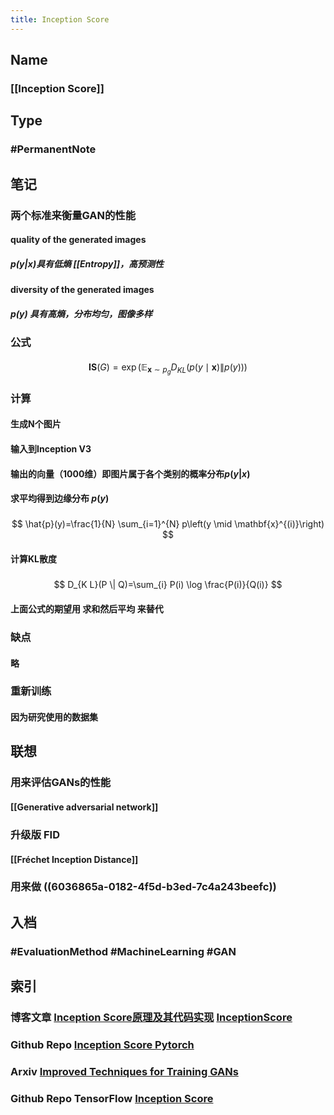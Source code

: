 ```yaml
---
title: Inception Score
---
```


## Name
### [[Inception Score]]
## Type
### #PermanentNote
## 笔记
### 两个标准来衡量GAN的性能
#### quality of the generated images
##### $p(y|x)$具有低熵 [[Entropy]]，高预测性
#### diversity of the generated images
##### $p(y)$ 具有高熵，分布均匀，图像多样
### 公式
####
$$
\mathbf{I S}(G)=\exp \left(\mathbb{E}_{\mathbf{x} \sim p_{g}} D_{K L}(p(y \mid \mathbf{x}) \| p(y))\right)
$$
### 计算
#### 生成N个图片
#### 输入到Inception V3
#### 输出的向量（1000维）即图片属于各个类别的概率分布$p(y|x)$
#### 求平均得到边缘分布 $p(y)$
#####
$$
\hat{p}(y)=\frac{1}{N} \sum_{i=1}^{N} p\left(y \mid \mathbf{x}^{(i)}\right)
$$
#### 计算KL散度
#####
$$
D_{K L}(P \| Q)=\sum_{i} P(i) \log \frac{P(i)}{Q(i)}
$$
#### 上面公式的期望用 求和然后平均 来替代
### 缺点
#### 略
### 重新训练
#### 因为研究使用的数据集
## 联想
### 用来评估GANs的性能
#### [[Generative adversarial network]]
### 升级版 FID
#### [[Fréchet Inception Distance]]
### 用来做 ((6036865a-0182-4f5d-b3ed-7c4a243beefc))
## 入档
### #EvaluationMethod #MachineLearning #GAN
## 索引
### 博客文章 [Inception Score原理及其代码实现](https://zhuanlan.zhihu.com/p/263652288) [InceptionScore](https://fx0809.gitee.io/2020/10/09/InceptionScore/)
### Github Repo [Inception Score Pytorch](https://github.com/sbarratt/inception-score-pytorch)
### Arxiv [Improved Techniques for Training GANs](https://arxiv.org/abs/1606.03498)
### Github Repo TensorFlow [Inception Score](https://github.com/tsc2017/Inception-Score)
